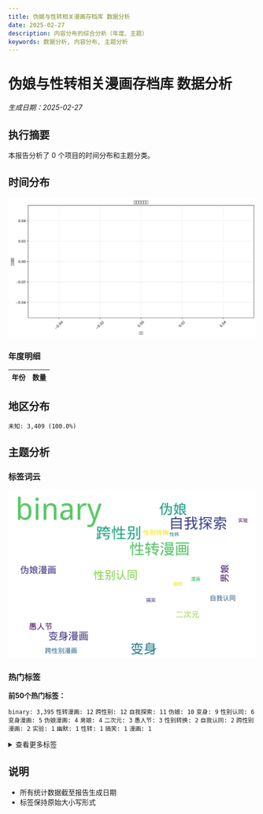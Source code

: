 ```yaml
---
title: 伪娘与性转相关漫画存档库 数据分析
date: 2025-02-27
description: 内容分布的综合分析（年度、主题）
keywords: 数据分析, 内容分布, 主题分析
---
```


# 伪娘与性转相关漫画存档库 数据分析
*生成日期：2025-02-27*

## 执行摘要
本报告分析了 0 个项目的时间分布和主题分类。

## 时间分布

![年度分布](伪娘与性转相关漫画存档库_analysis_year_distribution.png)

### 年度明细

| 年份 | 数量 |
|------|-------|

## 地区分布

  `未知: 3,409 (100.0%)`

## 主题分析

### 标签词云
![标签词云](伪娘与性转相关漫画存档库_analysis_wordcloud.png)

### 热门标签

**前50个热门标签：**

  `binary: 3,395`  `性转漫画: 12`  `跨性别: 12`  `自我探索: 11`  `伪娘: 10`  `变身: 9`  `性别认同: 6`  `变身漫画: 5`  `伪娘漫画: 4`  `男娘: 4`  `二次元: 3`  `愚人节: 3`  `性别转换: 2`  `自我认同: 2`  `跨性别漫画: 2`  `实验: 1`  `幽默: 1`  `性转: 1`  `搞笑: 1`  `漫画: 1`

<details>
<summary>查看更多标签</summary>



</details>

## 说明
- 所有统计数据截至报告生成日期
- 标签保持原始大小写形式